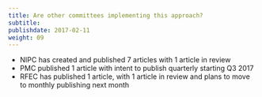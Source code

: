 ```yaml
---
title: Are other committees implementing this approach?
subtitle:
publishdate: 2017-02-11
weight: 09
---
```


* NIPC has created and published 7 articles with 1 article in review
* PMC published 1 article with intent to publish quarterly starting Q3 2017
* RFEC has published 1 article, with 1 article in review and plans to move to monthly publishing next month
